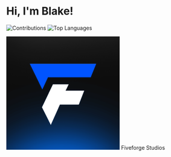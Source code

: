 # Hi, I'm Blake!


![Contributions](https://github-readme-streak-stats.herokuapp.com/?user=blakeayye&theme=radical)
![Top Languages](https://github-readme-stats.vercel.app/api/top-langs/?username=blakeayye&layout=compact)

<img src="fiveforge_avatar.png" alt="Example Image" width="300" /> Fiveforge Studios

